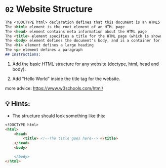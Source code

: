 ---
---
# `02` Website Structure
```md
The <!DOCTYPE html> declaration defines that this document is an HTML5 document
The <html> element is the root element of an HTML page
The <head> element contains meta information about the HTML page
The <title> element specifies a title for the HTML page (which is shown in the browser's title bar or in the page's tab)
The <body> element defines the document's body, and is a container for all the visible contents, such as headings, paragraphs, images, hyperlinks, tables, lists, etc.
The <h1> element defines a large heading
The <p> element defines a paragraph
## Instructions:
```

1. Add the basic HTML structure for any website (doctype, html, head and body).

2. Add "Hello World" inside the title tag for the website.

more advice:
https://www.w3schools.com/html/

## 💡 Hints:

+ The structure should look something like this:

```md
<!DOCTYPE html>
<html>
	<head>
		<title> <!--The title goes here--> </title>
	</head>
	<body>

	</body>
</html>
```
